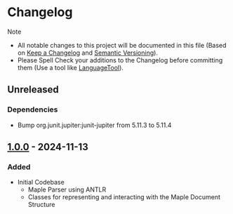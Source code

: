 # Changelog

> [!NOTE]
> - All notable changes to this project will be documented in this file (Based on [Keep a Changelog](https://keepachangelog.com/) and [Semantic Versioning](https://semver.org/spec/v2.0.0.html)).
> - Please Spell Check your additions to the Changelog before committing them (Use a tool like [LanguageTool](https://languagetool.org)).

## Unreleased

### Dependencies
- Bump org.junit.jupiter:junit-jupiter from 5.11.3 to 5.11.4


## [1.0.0](https://github.com/rotgruengelb/maple4j/releases/tag/1.0.0) - 2024-11-13
### Added
- Initial Codebase
  - Maple Parser using ANTLR
  - Classes for representing and interacting with the Maple Document Structure 
